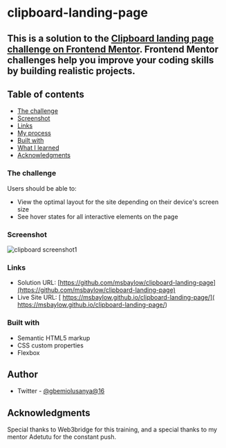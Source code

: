# clipboard-landing-page
 ## This is a solution to the [Clipboard landing page challenge on Frontend Mentor](https://www.frontendmentor.io/challenges/clipboard-landing-page-5cc9bccd6c4c91111378ecb9). Frontend Mentor challenges help you improve your coding skills by building realistic projects. 

## Table of contents

  - [The challenge](#challenge)
  - [Screenshot](#screenshot) 
  - [Links](#links)
  - [My process](#my-process)
  - [Built with](#built-with)
  - [What I learned](#what-i-learned)
  - [Acknowledgments](#acknowledgments)


### The challenge

Users should be able to:

- View the optimal layout for the site depending on their device's screen size
- See hover states for all interactive elements on the page

### Screenshot
![clipboard screenshot1](https://user-images.githubusercontent.com/104263420/187028001-36dae79a-6a3c-4413-af57-af82b380ead1.jpeg)
 
### Links

- Solution URL: [https://github.com/msbaylow/clipboard-landing-page](https://github.com/msbaylow/clipboard-landing-page)
- Live Site URL: [ https://msbaylow.github.io/clipboard-landing-page/]( https://msbaylow.github.io/clipboard-landing-page/)

### Built with

- Semantic HTML5 markup
- CSS custom properties
- Flexbox


## Author

- Twitter - [@gbemiolusanya@16](https://www.twitter.com/gbemiolusanya@16)


## Acknowledgments

Special thanks to Web3bridge for this training, and a special thanks to my mentor Adetutu for the constant push.
